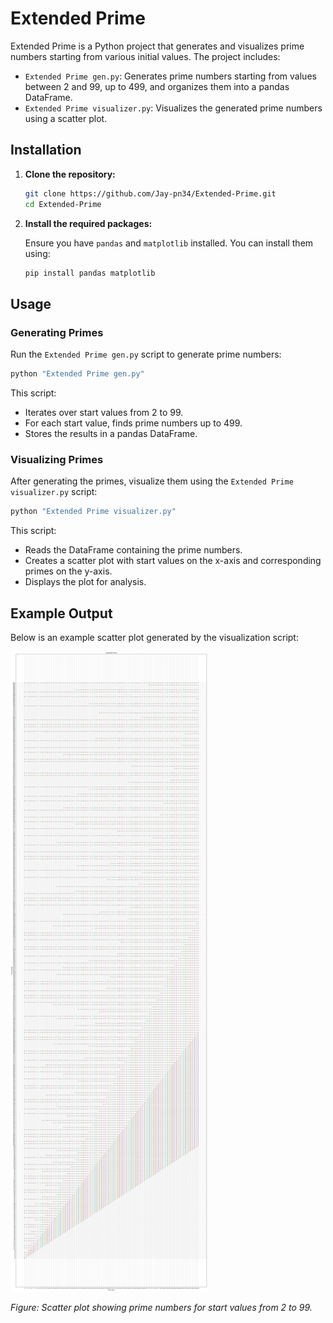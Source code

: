# Extended Prime

Extended Prime is a Python project that generates and visualizes prime numbers starting from various initial values. The project includes:

- `Extended Prime gen.py`: Generates prime numbers starting from values between 2 and 99, up to 499, and organizes them into a pandas DataFrame.
- `Extended Prime visualizer.py`: Visualizes the generated prime numbers using a scatter plot.

## Installation

1. **Clone the repository:**

   ```bash
   git clone https://github.com/Jay-pn34/Extended-Prime.git
   cd Extended-Prime
   ```

2. **Install the required packages:**

   Ensure you have `pandas` and `matplotlib` installed. You can install them using:

   ```bash
   pip install pandas matplotlib
   ```

## Usage

### Generating Primes

Run the `Extended Prime gen.py` script to generate prime numbers:

```bash
python "Extended Prime gen.py"
```

This script:

- Iterates over start values from 2 to 99.
- For each start value, finds prime numbers up to 499.
- Stores the results in a pandas DataFrame.

### Visualizing Primes

After generating the primes, visualize them using the `Extended Prime visualizer.py` script:

```bash
python "Extended Prime visualizer.py"
```

This script:

- Reads the DataFrame containing the prime numbers.
- Creates a scatter plot with start values on the x-axis and corresponding primes on the y-axis.
- Displays the plot for analysis.

## Example Output

Below is an example scatter plot generated by the visualization script:

![Extended Prime Scatter Plot](Extended%20Prime%20start(2-99)%20primes(2-499).png)

*Figure: Scatter plot showing prime numbers for start values from 2 to 99.*
